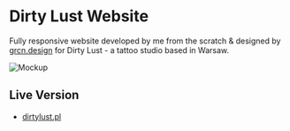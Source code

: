 # Dirty Lust Website

Fully responsive website developed by me from the scratch & designed by [grcn.design](http://grcn.design/) for Dirty Lust - a tattoo studio based in Warsaw.

![Mockup](https://i.imgur.com/DC3n6Ix.jpg)

## Live Version

* [dirtylust.pl](http://dirtylust.pl/)
